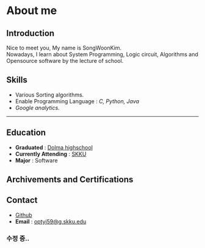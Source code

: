 
# About me

## Introduction
Nice to meet you, My name is SongWoonKim.\
Nowadays, I learn about System Programming, Logic circuit, Algorithms and Opensource software by the lecture of school.

## Skills
* Various Sorting algorithms.
* Enable Programming Language : *C, Python, Java*
* *Google analytics.*
___
## Education
* __Graduated__ : [Dolma highschool](https://dolma-h.goesn.kr/dolma-h/main.do)
* __Currently Attending__ : [SKKU](https://www.skku.edu/skku/index.do)
* __Major__ : Software

## Archivements and Certifications


## Contact

* [Github](https://github.com/optyj59)
* __Email__ : optyj59@g.skku.edu



### 수정 중..
